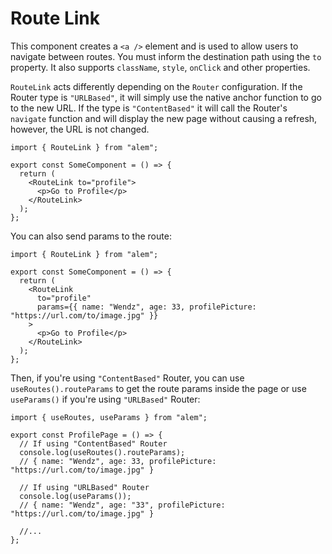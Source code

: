 # Route Link

This component creates a `<a />` element and is used to allow users to navigate between routes. You must inform the destination path using the `to` property. It also supports `className`, `style`, `onClick` and other properties.

`RouteLink` acts differently depending on the `Router` configuration. If the Router type is `"URLBased"`, it will simply use the native anchor function to go to the new URL. If the type is `"ContentBased"` it will call the Router's `navigate` function and will display the new page without causing a refresh, however, the URL is not changed.

```tsx
import { RouteLink } from "alem";

export const SomeComponent = () => {
  return (
    <RouteLink to="profile">
      <p>Go to Profile</p>
    </RouteLink>
  );
};
```

You can also send params to the route:

```tsx
import { RouteLink } from "alem";

export const SomeComponent = () => {
  return (
    <RouteLink
      to="profile"
      params={{ name: "Wendz", age: 33, profilePicture: "https://url.com/to/image.jpg" }}
    >
      <p>Go to Profile</p>
    </RouteLink>
  );
};
```

Then, if you're using `"ContentBased"` Router, you can use `useRoutes().routeParams` to get the route params inside the page or use `useParams()` if you're using `"URLBased"` Router:

```tsx
import { useRoutes, useParams } from "alem";

export const ProfilePage = () => {
  // If using "ContentBased" Router
  console.log(useRoutes().routeParams);
  // { name: "Wendz", age: 33, profilePicture: "https://url.com/to/image.jpg" }

  // If using "URLBased" Router
  console.log(useParams());
  // { name: "Wendz", age: "33", profilePicture: "https://url.com/to/image.jpg" }

  //...
};
```
